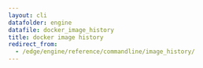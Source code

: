 ```yaml
---
layout: cli
datafolder: engine
datafile: docker_image_history
title: docker image history
redirect_from:
  - /edge/engine/reference/commandline/image_history/
---
```


